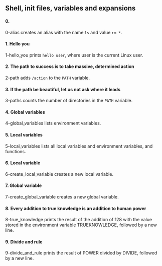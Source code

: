 ## Shell, init files, variables and expansions

#### 0. <o>
0-alias creates an alias with the name `ls` and value `rm *`.

#### 1. Hello you
1-hello_you prints `hello user`, where user is the current Linux user.

#### 2. The path to success is to take massive, determined action
2-path adds `/action` to the `PATH` variable.

#### 3. If the path be beautiful, let us not ask where it leads
3-paths counts the number of directories in the `PATH` variable.

#### 4. Global variables
4-global_variables lists environment variables.

#### 5. Local variables
5-local_variables lists all local variables and environment variables, and functions.

#### 6. Local variable
6-create_local_variable creates a new local variable.

#### 7. Global variable
7-create_global_variable creates a new global variable.

#### 8. Every addition to true knowledge is an addition to human power
8-true_knowledge prints the result of the addition of 128 with the value stored in the environment variable TRUEKNOWLEDGE, followed by a new line.

#### 9. Divide and rule
9-divide_and_rule prints the result of POWER divided by DIVIDE, followed by a new line.
